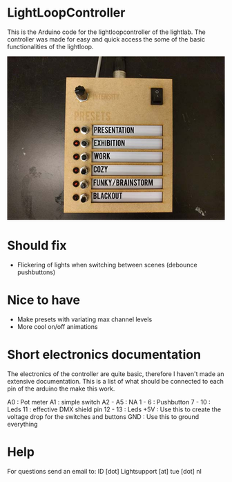 # LightLoopController

This is the Arduino code for the lightloopcontroller of the lightlab. The controller was made for easy and quick access the some of the basic functionalities of the lightloop.

![Alt text](/controllerPhoto.jpg?raw=true)

# Should fix
- Flickering of lights when switching between scenes (debounce pushbuttons)

# Nice to have
- Make presets with variating max channel levels
- More cool on/off animations

# Short electronics documentation
The electronics of the controller are quite basic, therefore I haven't made an extensive documentation. This is a list of what should be connected to each pin of the arduino the make this work.

A0		: Pot meter
A1		: simple switch
A2 - A5	: NA
1  - 6 	: Pushbutton
7  - 10	: Leds
11		: effective DMX shield pin
12 - 13 : Leds
+5V		: Use this to create the voltage drop for the switches and buttons
GND		: Use this to ground everything

# Help

For questions send an email to: ID [dot] Lightsupport [at] tue [dot] nl